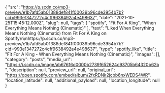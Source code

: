 {
  "src": "https://p.scdn.co/mp3-preview/e1b7afd5ab01388def841f00039b96cde3954b7b?cid=993e1347272c4cff9638492a4e498637",
  "date": "2021-10-25T15:45:12.000Z",
  "slug": null,
  "tags": [
    "spotify",
    "Fit For A King",
    "When Everything Means Nothing (Cinematic)"
  ],
  "text": "Liked When Everything Means Nothing (Cinematic) from Fit For A King on Spotify\n\nhttps://p.scdn.co/mp3-preview/e1b7afd5ab01388def841f00039b96cde3954b7b?cid=993e1347272c4cff9638492a4e498637",
  "type": "spotify_like",
  "title": "Fit For A King - When Everything Means Nothing (Cinematic)",
  "images": [],
  "category": "posts",
  "media_url": "https://i.scdn.co/image/ab67616d0000b2739f652624c93705b64320b62b",
  "description": null,
  "preview_url": null,
  "original_url": "https://open.spotify.com/embed/album/2fxRDNk2jcbb6nxWEDS4WR",
  "location_latitude": null,
  "additional_payload": null,
  "location_longitude": null
}